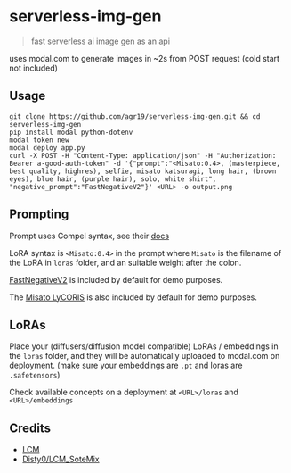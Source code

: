 # serverless-img-gen

> fast serverless ai image gen as an api

uses modal.com to generate images in ~2s from POST request (cold start not included)

## Usage
```
git clone https://github.com/agr19/serverless-img-gen.git && cd serverless-img-gen
pip install modal python-dotenv
modal token new
modal deploy app.py
curl -X POST -H "Content-Type: application/json" -H "Authorization: Bearer a-good-auth-token" -d '{"prompt":"<Misato:0.4>, (masterpiece, best quality, highres), selfie, misato katsuragi, long hair, (brown eyes), blue hair, (purple hair), solo, white shirt", "negative_prompt":"FastNegativeV2"}' <URL> -o output.png
```

## Prompting

Prompt uses Compel syntax, see their [docs](https://github.com/damian0815/compel/blob/main/doc/syntax.md)

LoRA syntax is `<Misato:0.4>` in the prompt where `Misato` is the filename of the LoRA in `loras` folder, and an suitable weight after the colon.

[FastNegativeV2](https://civitai.com/models/71961/fast-negative-embedding-fastnegativev2) is included by default for demo purposes.

The [Misato LyCORIS](https://civitai.com/models/161112/misato-katsuragi-neon-genesis-evangelion) is also included by default for demo purposes.

## LoRAs

Place your (diffusers/diffusion model compatible) LoRAs / embeddings in the `loras` folder, and they will be automatically uploaded to modal.com on deployment.
(make sure your embeddings are `.pt` and loras are `.safetensors`)

Check available concepts on a deployment at `<URL>/loras` and `<URL>/embeddings`


## Credits
 - [LCM](https://latent-consistency-models.github.io/)
 - [Disty0/LCM_SoteMix](https://huggingface.co/Disty0/LCM_SoteMix)
